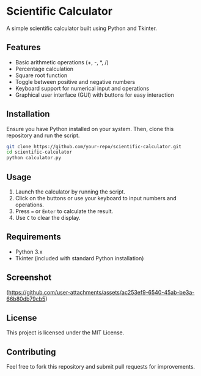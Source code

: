 # Scientific Calculator

A simple scientific calculator built using Python and Tkinter.

## Features

- Basic arithmetic operations (+, -, *, /)
- Percentage calculation
- Square root function
- Toggle between positive and negative numbers
- Keyboard support for numerical input and operations
- Graphical user interface (GUI) with buttons for easy interaction

## Installation

Ensure you have Python installed on your system. Then, clone this repository and run the script.

```sh
git clone https://github.com/your-repo/scientific-calculator.git
cd scientific-calculator
python calculator.py
```

## Usage

1. Launch the calculator by running the script.
2. Click on the buttons or use your keyboard to input numbers and operations.
3. Press `=` or `Enter` to calculate the result.
4. Use `C` to clear the display.

## Requirements

- Python 3.x
- Tkinter (included with standard Python installation)

## Screenshot

(https://github.com/user-attachments/assets/ac253ef9-6540-45ab-be3a-66b80db79cb5)


## License

This project is licensed under the MIT License.

## Contributing

Feel free to fork this repository and submit pull requests for improvements.

